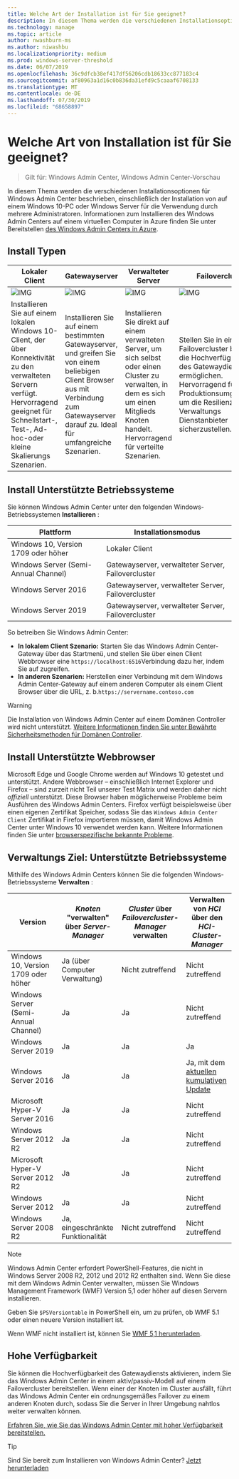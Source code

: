 ```yaml
---
title: Welche Art der Installation ist für Sie geeignet?
description: In diesem Thema werden die verschiedenen Installationsoptionen für Windows Admin Center beschrieben, einschließlich der Installation von auf einem Windows 10-PC oder Windows Server für die Verwendung durch mehrere Administratoren.
ms.technology: manage
ms.topic: article
author: nwashburn-ms
ms.author: niwashbu
ms.localizationpriority: medium
ms.prod: windows-server-threshold
ms.date: 06/07/2019
ms.openlocfilehash: 36c9dfcb38ef417df56206cdb18633cc877183c4
ms.sourcegitcommit: af80963a1d16c0b836da31efd9c5caaaf6708133
ms.translationtype: MT
ms.contentlocale: de-DE
ms.lasthandoff: 07/30/2019
ms.locfileid: "68658897"
---
```

# <a name="what-type-of-installation-is-right-for-you"></a>Welche Art von Installation ist für Sie geeignet?

>Gilt für: Windows Admin Center, Windows Admin Center-Vorschau

In diesem Thema werden die verschiedenen Installationsoptionen für Windows Admin Center beschrieben, einschließlich der Installation von auf einem Windows 10-PC oder Windows Server für die Verwendung durch mehrere Administratoren. Informationen zum Installieren des Windows Admin Centers auf einem virtuellen Computer in Azure finden Sie unter Bereitstellen [des Windows Admin Centers in Azure](../azure/deploy-wac-in-azure.md).

## <a name="installation-types"></a>Install Typen

| Lokaler Client                                | Gatewayserver                                  | Verwalteter Server                               | Failovercluster                           |
|---------------------------------------------|-------------------------------------------------|----------------------------------------------|--------------------------------------------|
| ![IMG](../media/deployment-options/W10.PNG) | ![IMG](../media/deployment-options/gateway.PNG) | ![IMG](../media/deployment-options/node.PNG) | ![IMG](../media/deployment-options/HA.png) |
| Installieren Sie auf einem lokalen Windows 10-Client, der über Konnektivität zu den verwalteten Servern verfügt.  Hervorragend geeignet für Schnellstart-, Test-, Ad-hoc-oder kleine Skalierungs Szenarien. |Installieren Sie auf einem bestimmten Gatewayserver, und greifen Sie von einem beliebigen Client Browser aus mit Verbindung zum Gatewayserver darauf zu.  Ideal für umfangreiche Szenarien. | Installieren Sie direkt auf einem verwalteten Server, um sich selbst oder einen Cluster zu verwalten, in dem es sich um einen Mitglieds Knoten handelt.  Hervorragend für verteilte Szenarien. | Stellen Sie in einem Failovercluster bereit, um die Hochverfügbarkeit des Gatewaydiensts zu ermöglichen. Hervorragend für Produktionsumgebungen, um die Resilienz Ihres Verwaltungs Dienstanbieter sicherzustellen. |

## <a name="installation-supported-operating-systems"></a>Install Unterstützte Betriebssysteme

Sie können Windows Admin Center unter den folgenden Windows-Betriebssystemen **Installieren** :

| **Plattform**                       | **Installationsmodus** |
| -----------------------------------| --------------------- |
| Windows 10, Version 1709 oder höher  | Lokaler Client |
| Windows Server (Semi-Annual Channel) | Gatewayserver, verwalteter Server, Failovercluster |
| Windows Server 2016                | Gatewayserver, verwalteter Server, Failovercluster |
| Windows Server 2019                | Gatewayserver, verwalteter Server, Failovercluster |

So betreiben Sie Windows Admin Center:

- **In lokalem Client Szenario:** Starten Sie das Windows Admin Center-Gateway über das Startmenü, und stellen Sie über einen Client Webbrowser eine `https://localhost:6516`Verbindung dazu her, indem Sie auf zugreifen.
- **In anderen Szenarien:** Herstellen einer Verbindung mit dem Windows Admin Center-Gateway auf einem anderen Computer als einem Client Browser über die URL, z. b.`https://servername.contoso.com`

> [!WARNING]
> Die Installation von Windows Admin Center auf einem Domänen Controller wird nicht unterstützt. [Weitere Informationen finden Sie unter Bewährte Sicherheitsmethoden für Domänen Controller](https://docs.microsoft.com/windows-server/identity/ad-ds/plan/security-best-practices/securing-domain-controllers-against-attack). 

## <a name="installation-supported-web-browsers"></a>Install Unterstützte Webbrowser

Microsoft Edge und Google Chrome werden auf Windows 10 getestet und unterstützt. Andere Webbrowser – einschließlich Internet Explorer und Firefox – sind zurzeit nicht Teil unserer Test Matrix und werden daher nicht *offiziell* unterstützt. Diese Browser haben möglicherweise Probleme beim Ausführen des Windows Admin Centers. Firefox verfügt beispielsweise über einen eigenen Zertifikat Speicher, sodass Sie das `Windows Admin Center Client` Zertifikat in Firefox importieren müssen, damit Windows Admin Center unter Windows 10 verwendet werden kann. Weitere Informationen finden Sie unter [browserspezifische bekannte Probleme](../support/known-issues.md#browser-specific-issues).

## <a name="management-target-supported-operating-systems"></a>Verwaltungs Ziel: Unterstützte Betriebssysteme

Mithilfe des Windows Admin Centers können Sie die folgenden Windows-Betriebssysteme **Verwalten** :

| Version | *Knoten* "verwalten" über *Server-Manager* | *Cluster* über *Failovercluster-Manager* verwalten | Verwalten von *HCI* über den *HCI-Cluster-Manager* |
| ------------------------- |--------------- | ----- | ------------------------ |
| Windows 10, Version 1709 oder höher | Ja (über Computer Verwaltung) | Nicht zutreffend | Nicht zutreffend |
| Windows Server (Semi-Annual Channel) | Ja | Ja | Nicht zutreffend |
| Windows Server 2019 | Ja | Ja | Ja |
| Windows Server 2016 | Ja | Ja | Ja, mit dem [aktuellen kumulativen Update](../use/manage-hyper-converged.md#prepare-your-windows-server-2016-cluster-for-windows-admin-center) |
| Microsoft Hyper-V Server 2016 | Ja | Ja | Nicht zutreffend |
| Windows Server 2012 R2 | Ja | Ja | Nicht zutreffend |
| Microsoft Hyper-V Server 2012 R2 | Ja | Ja | Nicht zutreffend |
| Windows Server 2012 | Ja | Ja | Nicht zutreffend |
| Windows Server 2008 R2 | Ja, eingeschränkte Funktionalität | Nicht zutreffend | Nicht zutreffend |

> [!NOTE]
> Windows Admin Center erfordert PowerShell-Features, die nicht in Windows Server 2008 R2, 2012 und 2012 R2 enthalten sind. Wenn Sie diese mit dem Windows Admin Center verwalten, müssen Sie Windows Management Framework (WMF) Version 5,1 oder höher auf diesen Servern installieren.
> 
> Geben Sie `$PSVersiontable` in PowerShell ein, um zu prüfen, ob WMF 5.1 oder einen neuere Version installiert ist. 
> 
> Wenn WMF nicht installiert ist, können Sie [WMF 5,1 herunterladen](https://www.microsoft.com/en-us/download/details.aspx?id=54616).

## <a name="high-availability"></a>Hohe Verfügbarkeit

Sie können die Hochverfügbarkeit des Gatewaydiensts aktivieren, indem Sie das Windows Admin Center in einem aktiv/passiv-Modell auf einem Failovercluster bereitstellen. Wenn einer der Knoten im Cluster ausfällt, führt das Windows Admin Center ein ordnungsgemäßes Failover zu einem anderen Knoten durch, sodass Sie die Server in Ihrer Umgebung nahtlos weiter verwalten können.

[Erfahren Sie, wie Sie das Windows Admin Center mit hoher Verfügbarkeit bereitstellen.](../deploy/high-availability.md)

> [!Tip]
> Sind Sie bereit zum Installieren von Windows Admin Center? [Jetzt herunterladen](https://aka.ms/windowsadmincenter)
